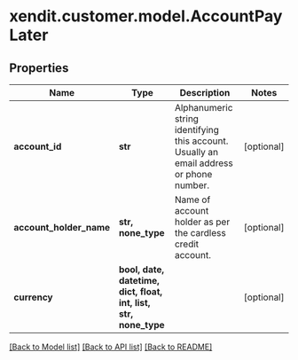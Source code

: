 # xendit.customer.model.AccountPayLater


## Properties
Name | Type | Description | Notes
------------ | ------------- | ------------- | -------------
**account_id** | **str** | Alphanumeric string identifying this account. Usually an email address or phone number. | [optional] 
**account_holder_name** | **str, none_type** | Name of account holder as per the cardless credit account. | [optional] 
**currency** | **bool, date, datetime, dict, float, int, list, str, none_type** |  | [optional] 

[[Back to Model list]](../README.md#documentation-for-models) [[Back to API list]](../README.md#documentation-for-api-endpoints) [[Back to README]](../README.md)



